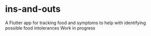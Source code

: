 # ins-and-outs

A Flutter app for tracking food and symptoms to help with identifying possible food intolerances
Work in progress
